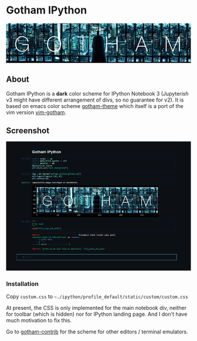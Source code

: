 
# Gotham IPython

![logo](gotham.png)

## About

Gotham IPython is a **dark** color scheme for IPython Notebook 3 (Jupyter*ish* v3 might have different arrangement of divs, so no guarantee for v2). It is based on emacs color scheme [gotham-theme](https://github.com/wasamasa/gotham-theme) which itself is a port of the vim version [vim-gotham](https://github.com/whatyouhide/vim-gotham).

## Screenshot

![screenshot](screen.png)

### Installation

Copy `custom.css` to `~./ipython/profile_default/static/custom/custom.css`

At present, the CSS is only implemented for the main notebook div, neither for toolbar (which is hidden) nor for IPython landing page. And I don't have much motivation to fix this.

Go to [gotham-contrib](https://github.com/whatyouhide/gotham-contrib) for the scheme for other editors / terminal emulators.
